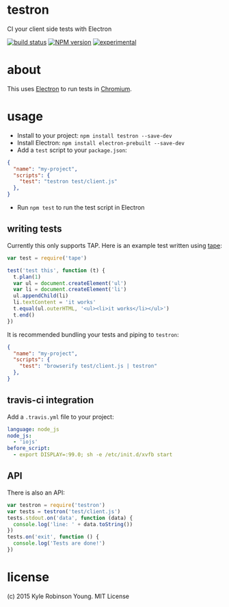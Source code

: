 # testron
CI your client side tests with Electron

[![build status](https://secure.travis-ci.org/shama/testron.svg)](https://travis-ci.org/shama/testron)
[![NPM version](https://badge.fury.io/js/testron.svg)](https://badge.fury.io/js/testron)
[![experimental](http://hughsk.github.io/stability-badges/dist/experimental.svg)](http://github.com/hughsk/stability-badges)

# about
This uses [Electron](https://github.com/atom/electron) to run tests in
[Chromium](http://www.chromium.org/).

# usage

* Install to your project: `npm install testron --save-dev`
* Install Electron: `npm install electron-prebuilt --save-dev`
* Add a `test` script to your `package.json`:
```json
{
  "name": "my-project",
  "scripts": {
    "test": "testron test/client.js"
  },
}
```
* Run `npm test` to run the test script in Electron

## writing tests
Currently this only supports TAP. Here is an example test written using [tape](https://www.npmjs.com/package/tape):

```js
var test = require('tape')

test('test this', function (t) {
  t.plan(1)
  var ul = document.createElement('ul')
  var li = document.createElement('li')
  ul.appendChild(li)
  li.textContent = 'it works'
  t.equal(ul.outerHTML, '<ul><li>it works</li></ul>')
  t.end()
})
```

It is recommended bundling your tests and piping to `testron`:

```json
{
  "name": "my-project",
  "scripts": {
    "test": "browserify test/client.js | testron"
  },
}
```

## travis-ci integration
Add a `.travis.yml` file to your project:

```yml
language: node_js
node_js:
  - 'iojs'
before_script:
  - export DISPLAY=:99.0; sh -e /etc/init.d/xvfb start
```

## API
There is also an API:

```js
var testron = require('testron')
var tests = testron('test/client.js')
tests.stdout.on('data', function (data) {
  console.log('line: ' + data.toString())
})
tests.on('exit', function () {
  console.log('Tests are done!')
})
```

# license
(c) 2015 Kyle Robinson Young. MIT License
